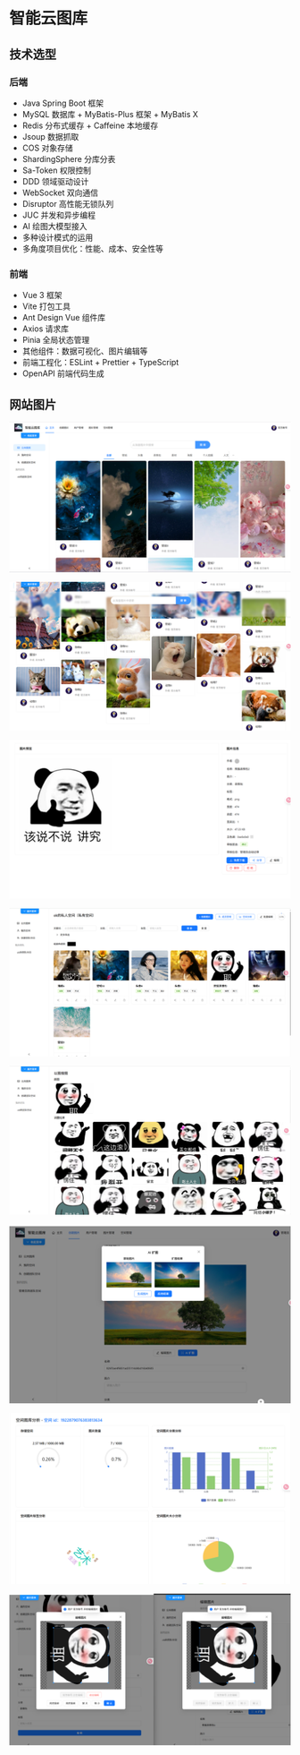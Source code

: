 # 智能云图库

##  技术选型

### 后端

- Java Spring Boot 框架
- MySQL 数据库 + MyBatis-Plus 框架 + MyBatis X
- Redis 分布式缓存 + Caffeine 本地缓存
- Jsoup 数据抓取
- COS 对象存储
-  ShardingSphere 分库分表
-  Sa-Token 权限控制
-  DDD 领域驱动设计
-  WebSocket 双向通信
-  Disruptor 高性能无锁队列
-  JUC 并发和异步编程
-  AI 绘图大模型接入
-  多种设计模式的运用
-  多角度项目优化：性能、成本、安全性等

### 前端

- Vue 3 框架
- Vite 打包工具
- Ant Design Vue 组件库
- Axios 请求库
- Pinia 全局状态管理
- 其他组件：数据可视化、图片编辑等
- 前端工程化：ESLint + Prettier + TypeScript
-  OpenAPI 前端代码生成

## 网站图片

![image-20250515224135931](assets/image-20250515224135931.png)

![image-20250515224224301](assets/image-20250515224224301.png)

![image-20250515224330977](assets/image-20250515224330977.png)

![image-20250515230712805](assets/image-20250515230712805.png)

![image-20250515230933241](assets/image-20250515230933241.png)

![image-20250515232123350](assets/image-20250515232123350.png)

![image-20250515233333945](assets/image-20250515233333945.png)

![image-20250515232427875](assets/image-20250515232427875.png)
